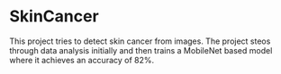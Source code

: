 # SkinCancer

This project tries to detect skin cancer from images. 
The project steos through data analysis initially and then trains a MobileNet based model 
where it achieves an accuracy of 82%. 
